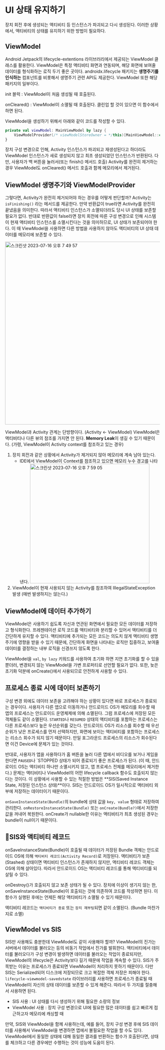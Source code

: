 # UI 상태 유지하기

장치 회전 후에 생성되는 액티비티 등 인스턴스가 파괴되고 다시 생성된다.
이러한 상황에서, 액티비티의 상태를 유지하기 위한 방법이 필요하다.

## ViewModel

Android Jetpack의 lifecycle-extentions 라이브러리에서 제공되는 ViewModel 클래스를 활용한다.
ViewModel은 특정 액티비티 화면과 연동되며, 해당 화면에 보여줄 데이터를 형식화하는 로직 두기 좋은 곳이다.
androidx.lifecycle 패키지는 **생명주기를 인식하는** 컴포넌트를 비롯해서 생명주기 관련 API도 제공한다.
ViewModel 또한 해당 패키지의 일부이다.

init 블럭 : ViewModel이 처음 생성될 때 호출된다.

onCleared() : ViewModel이 소멸될 때 호출된다. 클린업 할 것이 있으면 이 함수에서 하면 된다.

ViewModel을 생성하기 위해서 아래와 같이 코드를 작성할 수 있다.
```kotlin
private val viewModel: MainViewModel by lazy {
    ViewModelProvider(/* viewModelStoreOwner = */this)[MainViewModel::class.java]
}
```

장치 구성 변경으로 인해, Activity 인스턴스가 파괴되고 재생성된다고 하더라도 ViewModel 인스턴스가 새로 생성되지 않고 최초 생성되었던 인스턴스가 반환된다.
다만, 사용자가 백 버튼을 눌러서(또는 finish() 메서드 호출) Activity를 완전히 제거하는 경우 ViewModel도 onCleared() 메서드 호출과 함께 메모리에서 제거된다.

## ViewModel 생명주기와 ViewModelProvider
그렇다면, Activity가 완전히 제거되어야 하는 경우를 어떻게 판단할까?
Activity는 `isFinishing()` 라는 메서드를 제공한다.
만약 반환값이 true라면 Activity를 완전히 끝냈음을 의미한다. 따라서 액티비티 인스턴스가 소멸되더라도 당시 UI 상태를 보존할 필요가 없다.
반대로 반환값이 false라면 장치 회전에 따른 구성 변경으로 인해 시스템이 현재 액티비티 인스턴스를 소멸시킨다는 것을 의미하므로, UI 상태가 보존되어야 한다.
이 때 ViewModel을 사용하면 다른 방법을 사용하지 않아도 액티비티의 UI 상태 데이터를 메모리에 보존할 수 있다.

<img width="595" alt="스크린샷 2023-07-16 오후 7 49 57" src="https://github.com/tmdgh1592/android-programming-study/assets/56534241/97dc1f7d-cfc8-4471-9d64-dd595048ff70">

ViewModel과 Activity 관계는 단방향이다. (Activity <- ViewModel)
ViewModel은 액티비티나 다른 뷰의 참조를 가지면 안 된다. **Memory Leak**이 생길 수 있기 때문이다. (가령, ViewModel이 Activity context를 참조하고 있는 경우)
1. 장치 회전과 같은 상황에서 Activity가 제거되지 않아 메모리에 계속 남아 있는다.
   - IDE에서 ViewModel이 Context를 참조하고 있으면 메모리 누수 경고를 나타낸다. <img width="389" alt="스크린샷 2023-07-16 오후 7 59 05" src="https://github.com/tmdgh1592/android-programming-study/assets/56534241/94385be7-6073-4251-8473-57cc6d13cb20">
2. ViewModel이 현재 사용되지 않는 Activity를 참조하여 IllegalStateException 발생 (매번 발생하지는 않는다.)

## ViewModel에 데이터 추가하기
ViewModel은 사용하기 쉽도록 자신과 연관된 화면에서 필요한 모든 데이터를 저장하고 형식화한다.
프레젠테이션 로직 코드를 액티비티와 분리할 수 있어서 액티비티를 더 간단하게 유지할 수 있다.
액티비티에 추가되는 모든 코드는 의도치 않게 액티비티 생명주기에 영향을 받을 수 있기 때문에, 간단하게 화면을 나타내는 로직만 집중하고, 보여줄 데이터를 결정하는 내부 로직을 신경쓰지 않도록 한다.

ViewModel을 `val`, `by lazy` 키워드를 사용하여 초기화 하면 지연 초기화를 할 수 있을 뿐더러, 변경되지 않는 ViewModel을 가변 프로퍼티로 선언할 필요가 없다.
또한, 늦은 초기화 덕분에 onCreate()에서 사용되므로 안전하게 사용할 수 있다.

## 프로세스 종료 시에 데이터 보존하기
구성 변경 외에도 데이터 보존을 고려해야 하는 상황이 있다면 바로 프로세스가 종료되는 경우이다.
사용자가 다른 앱으로 이동하거나 안드로이드 OS가 메모리를 회수할 때 앱의 프로세스는 안드로이드 운영체제에 의해 소멸된다.
그럼 프로세스에 저장된 모든 객체들도 같이 소멸된다.
`STARTED`나 `RESUMED` 상태의 액티비티를 포함하는 프로세스는 다른 프로세스보다 높은 우선순위를 갖는다.
안드로이드 OS가 리소스를 회수할 때 우선순위가 낮은 프로세스를 먼저 선택하지만, 화면에 보이는 액티비티를 포함하는 프로세스는 리소스 회수가 되지 않기 때문이다.
만일 포그라운드 프로세스의 리소스가 회수된다면 이건 Device에 문제가 있는 것이다.

반대로, 사용자가 앱을 사용하다가 홈 버튼을 눌러 다른 앱에서 비디오를 보거나 게임을 한다면 `PAUSED`나 `STOPPED 상태가 되어 종료되기 좋은 프로세스가 된다. (이 때, 안드로이드 OS는 액티비티 하나만 소멸시키지 않고, 앱 프로세스 전체를 메모리에서 제거한다.)
문제는 액티비티나 ViewModel의 어떤 lifecycle callback 함수도 호출되지 않는다는 것이다.
이 상황에서 사용할 수 있는 적절한 방법은 **SIS(Saved Instance State, 저장된 인스턴스 상태)**이다.
SIS는 안드로이드 OS가 일시적으로 액티비티 외부에 저장하는 데이터이기 때문이다.

`onSaveInstanceState(Bundle)`의 bundle에 상태 값을 `key, value` 형태로 저장하여 관리한다.
`onRestoreInstanceState(Bundle)` 또는 `onCreate(Bundle?)`에서 저장한 값을 꺼내어 복원한다.
onCreate가 nullable한 이유는 액티비티가 최초 생성된 경우는 bundle이 null이기 때문이다.

## SIS와 액티비티 레코드
onSaveInstanceState(Bundle)이 호출될 때 데이터가 저장된 Bundle 객체는 안드로이드 OS에 의해 `액티비티 레코드(Activity Record)`로 저장된다.
액티비티가 보존(Stashed) 상태이면 액티비티 인스턴스가 존재하지 않지만, 액티비티 레코드 객체는 OS에 의해 살아있다.
따라서 안드로이드 OS는 액티비티 레코드를 통해 액티비티를 되살릴 수 있다.

onDestroy()가 호출되지 않고 보존 상태가 될 수 있다.
장치에 이상이 생기지 않는 한, onSaveInstanceState(Bundle)이 호출되는 것에 의존하여 코드를 작성하면 된다.
이 함수가 실행된 후에는 언제든 해당 액티비티가 소멸될 수 있기 때문이다.

액티비티 레코드는 `액티비티가 종료` 또는 `장치 재부팅`되면 같이 소멸된다. (Bundle 마찬가지로 소멸)

## ViewModel vs SIS
SIS만 사용해도 충분한데 ViewModel도 같이 사용해야 할까?
ViewModel의 진가는 서버에서 데이터를 불러오는 등의 비동기 작업에서 진가를 발휘한다.
액티비티에서 데이터를 불러오다가 구성 변경이 발생하면 데이터를 불러오는 작업이 종료되지만, ViewModel의 lifecycle은 Activity보다 길기 때문에 작업을 계속할 수 있다.
SIS가 주목받는 이유는 프로세스가 종료되면 ViewModel이 처리하지 못하기 때문이다.
다만 SIS는 Serialized되어 디스크에 저장되므로 크고 복잡한 객체 저장은 피해야 한다.
`lifecycle-viewmodel-savedstate` 라이브러리를 사용하면 프로세스가 종료될 때 ViewModel이 자신의 상태 데이터를 보존할 수 있게 해준다. 따라서 두 가지를 절충해서 사용하면 된다.

- SIS 사용 : UI 상태를 다시 생성하기 위해 필요한 소량의 정보
- ViewModel 사용 : 장치 구성 변경으로 UI에 필요한 많은 데이터를 쉽고 빠르게 접근하고자 메모리에 캐싱할 때

만약, SIS와 ViewModel을 함께 사용하는데, 예를 들어, 장치 구성 변경 후에 SIS 데이터를 사용해서 ViewModel을 변경하면 앱에서 불필요한 작업을 할 수도 있다.
ViewModel에서 동일한 상태에 대해 동일한 결과를 반환하는 함수가 호출된다면, 상태를 체크하고 다른 경우에만 수행하는 것이 성능에 도움이 된다.
